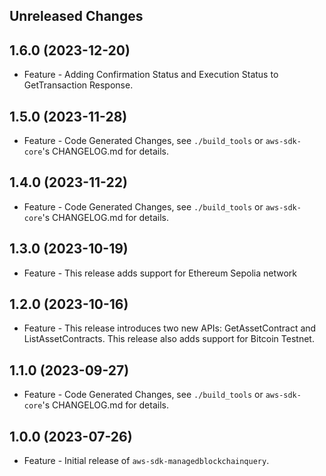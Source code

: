 Unreleased Changes
------------------

1.6.0 (2023-12-20)
------------------

* Feature - Adding Confirmation Status and Execution Status to GetTransaction Response.

1.5.0 (2023-11-28)
------------------

* Feature - Code Generated Changes, see `./build_tools` or `aws-sdk-core`'s CHANGELOG.md for details.

1.4.0 (2023-11-22)
------------------

* Feature - Code Generated Changes, see `./build_tools` or `aws-sdk-core`'s CHANGELOG.md for details.

1.3.0 (2023-10-19)
------------------

* Feature - This release adds support for Ethereum Sepolia network

1.2.0 (2023-10-16)
------------------

* Feature - This release introduces two new APIs: GetAssetContract and ListAssetContracts. This release also adds support for Bitcoin Testnet.

1.1.0 (2023-09-27)
------------------

* Feature - Code Generated Changes, see `./build_tools` or `aws-sdk-core`'s CHANGELOG.md for details.

1.0.0 (2023-07-26)
------------------

* Feature - Initial release of `aws-sdk-managedblockchainquery`.

